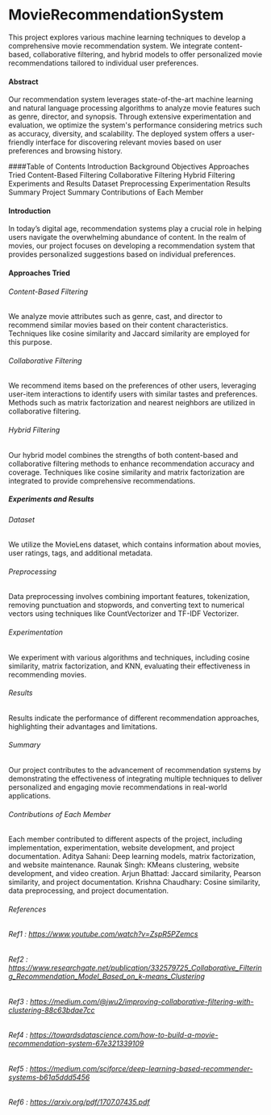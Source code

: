 # MovieRecommendationSystem
This project explores various machine learning techniques to develop a comprehensive movie recommendation system. We integrate content-based, collaborative filtering, and hybrid models to offer personalized movie recommendations tailored to individual user preferences.

#### Abstract
Our recommendation system leverages state-of-the-art machine learning and natural language processing algorithms to analyze movie features such as genre, director, and synopsis. Through extensive experimentation and evaluation, we optimize the system's performance considering metrics such as accuracy, diversity, and scalability. The deployed system offers a user-friendly interface for discovering relevant movies based on user preferences and browsing history.

####Table of Contents
Introduction
Background
Objectives
Approaches Tried
Content-Based Filtering
Collaborative Filtering
Hybrid Filtering
Experiments and Results
Dataset
Preprocessing
Experimentation
Results
Summary
Project Summary
Contributions of Each Member

#### Introduction
In today’s digital age, recommendation systems play a crucial role in helping users navigate the overwhelming abundance of content. In the realm of movies, our project focuses on developing a recommendation system that provides personalized suggestions based on individual preferences.

#### Approaches Tried
###### Content-Based Filtering
We analyze movie attributes such as genre, cast, and director to recommend similar movies based on their content characteristics. Techniques like cosine similarity and Jaccard similarity are employed for this purpose.

###### Collaborative Filtering
We recommend items based on the preferences of other users, leveraging user-item interactions to identify users with similar tastes and preferences. Methods such as matrix factorization and nearest neighbors are utilized in collaborative filtering.

###### Hybrid Filtering
Our hybrid model combines the strengths of both content-based and collaborative filtering methods to enhance recommendation accuracy and coverage. Techniques like cosine similarity and matrix factorization are integrated to provide comprehensive recommendations.

##### Experiments and Results
###### Dataset
We utilize the MovieLens dataset, which contains information about movies, user ratings, tags, and additional metadata.

###### Preprocessing
Data preprocessing involves combining important features, tokenization, removing punctuation and stopwords, and converting text to numerical vectors using techniques like CountVectorizer and TF-IDF Vectorizer.

###### Experimentation
We experiment with various algorithms and techniques, including cosine similarity, matrix factorization, and KNN, evaluating their effectiveness in recommending movies.

###### Results
Results indicate the performance of different recommendation approaches, highlighting their advantages and limitations.

###### Summary
Our project contributes to the advancement of recommendation systems by demonstrating the effectiveness of integrating multiple techniques to deliver personalized and engaging movie recommendations in real-world applications.

###### Contributions of Each Member
Each member contributed to different aspects of the project, including implementation, experimentation, website development, and project documentation.
Aditya Sahani: Deep learning models, matrix factorization, and website maintenance.
Raunak Singh: KMeans clustering, website development, and video creation.
Arjun Bhattad: Jaccard similarity, Pearson similarity, and project documentation.
Krishna Chaudhary: Cosine similarity, data preprocessing, and project documentation.

###### References
###### Ref1 : https://www.youtube.com/watch?v=ZspR5PZemcs
###### Ref2 : https://www.researchgate.net/publication/332579725_Collaborative_Filtering_Recommendation_Model_Based_on_k-means_Clustering
###### Ref3 : https://medium.com/@jwu2/improving-collaborative-filtering-with-clustering-88c63bdae7cc
###### Ref4 : https://towardsdatascience.com/how-to-build-a-movie-recommendation-system-67e321339109
###### Ref5 : https://medium.com/sciforce/deep-learning-based-recommender-systems-b61a5ddd5456
###### Ref6 : https://arxiv.org/pdf/1707.07435.pdf
